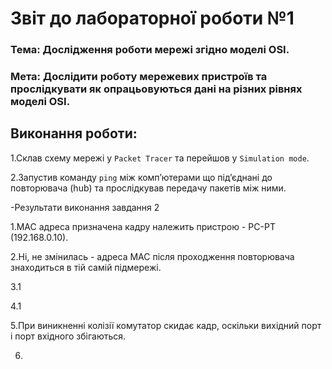 # Звіт до лабораторної роботи №1

### Тема: Дослідження роботи мережі згідно моделі OSI.

### Мета: Дослідити роботу мережевих пристроїв та прослідкувати як опрацьовуються дані на різних рівнях моделі OSI.

## Виконання роботи:

1.Склав схему мережі у `Packet Tracer` та перейшов у `Simulation mode`.

2.Запустив команду `ping` між комп’ютерами що під’єднані до повторювача (hub) та прослідкував передачу пакетів між ними.

-Результати виконання завдання 2

1.MAC адреса призначена кадру належить пристрою - PC-PT (192.168.0.10).

2.Ні, не змінилась - адреса MAC після проходження повторювача знаходиться в тій самій підмережі.

3.1

4.1

5.При виникненні колізії комутатор скидає кадр, оскільки вихідний порт і порт вхідного збігаються.

6.
